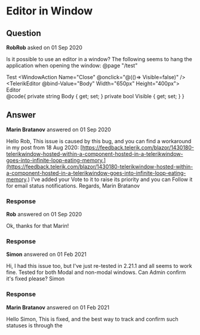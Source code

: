 # Editor in Window

## Question

**RobRob** asked on 01 Sep 2020

Is it possible to use an editor in a window? The following seems to hang the application when opening the window: @page "/test" <div class="container-fluid"> <TelerikWindow Left="3rem" Top="2rem" Visible="@Visible"> <WindowTitle>Test</WindowTitle> <WindowActions><WindowAction Name="Close" @onclick="@(()=> Visible=false)" /></WindowActions> <WindowContent> <TelerikEditor @bind-Value="Body" Width="650px" Height="400px"></TelerikEditor> </WindowContent> </TelerikWindow> <TelerikButton ButtonType="@ButtonType.Button" OnClick="@(()=> Visible=true)">Editor</TelerikButton> </div> @code{ private string Body { get; set; } private bool Visible { get; set; } }

## Answer

**Marin Bratanov** answered on 01 Sep 2020

Hello Rob, This issue is caused by this bug, and you can find a workaround in my post from 18 Aug 2020: [https://feedback.telerik.com/blazor/1430180-telerikwindow-hosted-within-a-component-hosted-in-a-telerikwindow-goes-into-infinite-loop-eating-memory.](https://feedback.telerik.com/blazor/1430180-telerikwindow-hosted-within-a-component-hosted-in-a-telerikwindow-goes-into-infinite-loop-eating-memory.) I've added your Vote to it to raise its priority and you can Follow it for email status notifications. Regards, Marin Bratanov

### Response

**Rob** answered on 01 Sep 2020

Ok, thanks for that Marin!

### Response

**Simon** answered on 01 Feb 2021

Hi, I had this issue too, but I've just re-tested in 2.21.1 and all seems to work fine. Tested for both Modal and non-modal windows. Can Admin confirm it's fixed please? Simon

### Response

**Marin Bratanov** answered on 01 Feb 2021

Hello Simon, This is fixed, and the best way to track and confirm such statuses is through the
